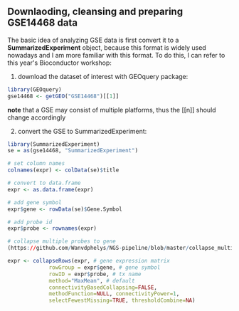 ## Downlaoding, cleansing and preparing GSE14468 data

The basic idea of analyzing GSE data is first convert it to a **SummarizedExperiment** object, because this format is widely used nowadays and I am more familiar with this format.
To do this, I can refer to this year's Bioconductor workshop:
1. download the dataset of interest with GEOquery package:
```R
library(GEOquery)
gse14468 <- getGEO("GSE14468")[[1]]
```
**note** that a GSE may consist of multiple platforms, thus the [[n]] should change accordingly

2. convert the GSE to SummarizedExperiment:
```R
library(SummarizedExperiment)
se = as(gse14468, "SummarizedExperiment")

# set column names
colnames(expr) <- colData(se)$title

# convert to data.frame
expr <- as.data.frame(expr)

# add gene symbol
expr$gene <- rowData(se)$Gene.Symbol

# add probe id
expr$probe <- rownames(expr)

# collapse multiple probes to gene 
(https://github.com/Wanvdphelys/NGS-pipeline/blob/master/collapse_multiple_tx2gene.md)

expr <- collapseRows(expr, # gene expression matrix
             rowGroup = expr$gene, # gene symbol
             rowID = expr$probe, # tx name
             method="MaxMean", # default 
             connectivityBasedCollapsing=FALSE,
             methodFunction=NULL, connectivityPower=1,
             selectFewestMissing=TRUE, thresholdCombine=NA)

```
